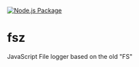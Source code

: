 [![Node.js Package](https://github.com/tacaly/fsz/actions/workflows/npm-publish.yml/badge.svg)](https://github.com/tacaly/fsz/actions/workflows/npm-publish.yml)
# fsz
JavaScript File logger based on the old "FS"
